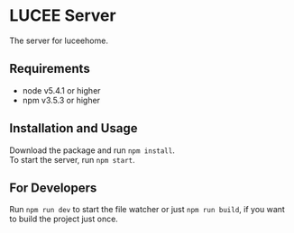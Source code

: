 # LUCEE Server
The server for luceehome.

## Requirements
 - node v5.4.1 or higher
 - npm v3.5.3 or higher

## Installation and Usage
Download the package and run `npm install`.<br>
To start the server, run `npm start`.

## For Developers
Run `npm run dev` to start the file watcher or just `npm run build`, if you want to build the
project just once.

